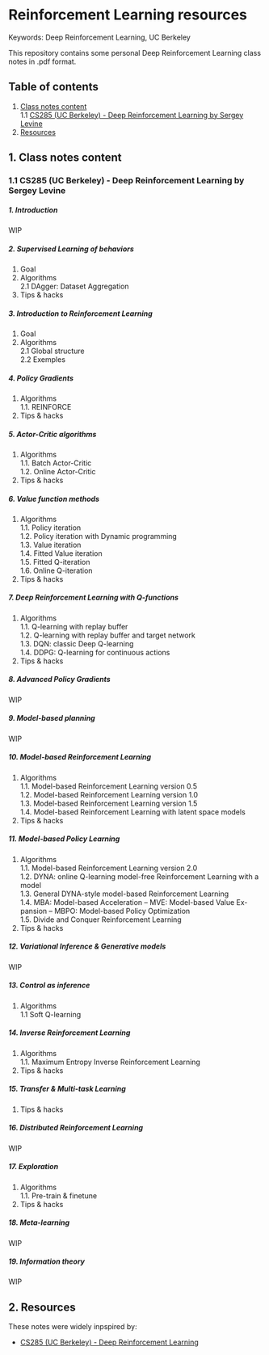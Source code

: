 # Reinforcement Learning resources

Keywords: Deep Reinforcement Learning, UC Berkeley

This repository contains some personal Deep Reinforcement Learning class notes in .pdf format.

## Table of contents

1. [ Class notes content ](#1-class-notes-content)  
    1.1 [ CS285 (UC Berkeley) - Deep Reinforcement Learning by Sergey Levine ](#11-cs285-uc-berkeley---deep-reinforcement-learning-by-sergey-levine)
2. [ Resources ](#2-resources)

## 1. Class notes content

### 1.1 CS285 (UC Berkeley) - Deep Reinforcement Learning by Sergey Levine

##### 1. Introduction

WIP

##### 2. Supervised Learning of behaviors  

1. Goal  
2. Algorithms  
    2.1 DAgger: Dataset Aggregation  
3. Tips & hacks

##### 3. Introduction to Reinforcement Learning

1. Goal  
2. Algorithms  
    2.1 Global structure  
    2.2 Exemples

##### 4. Policy Gradients

1. Algorithms  
    1.1. REINFORCE
2. Tips & hacks

##### 5. Actor-Critic algorithms

1. Algorithms  
    1.1. Batch Actor-Critic  
    1.2. Online Actor-Critic
2. Tips & hacks

##### 6. Value function methods

1. Algorithms  
    1.1. Policy iteration  
    1.2. Policy iteration with Dynamic programming  
    1.3. Value iteration  
    1.4. Fitted Value iteration  
    1.5. Fitted Q-iteration  
    1.6. Online Q-iteration
2. Tips & hacks

##### 7. Deep Reinforcement Learning with Q-functions

1. Algorithms  
    1.1. Q-learning with replay buffer  
    1.2. Q-learning with replay buffer and target network  
    1.3. DQN: classic Deep Q-learning  
    1.4. DDPG: Q-learning for continuous actions
2. Tips & hacks

##### 8. Advanced Policy Gradients

WIP

##### 9. Model-based planning

WIP

##### 10. Model-based Reinforcement Learning

1. Algorithms  
    1.1. Model-based Reinforcement Learning version 0.5  
    1.2. Model-based Reinforcement Learning version 1.0  
    1.3. Model-based Reinforcement Learning version 1.5  
    1.4. Model-based Reinforcement Learning with latent space models
2. Tips & hacks

##### 11. Model-based Policy Learning

1. Algorithms  
    1.1. Model-based Reinforcement Learning version 2.0  
    1.2. DYNA: online Q-learning model-free Reinforcement Learning with
a model  
    1.3. General DYNA-style model-based Reinforcement Learning  
    1.4. MBA: Model-based Acceleration – MVE: Model-based Value Ex-
pansion – MBPO: Model-based Policy Optimization  
    1.5. Divide and Conquer Reinforcement Learning
2. Tips & hacks

##### 12. Variational Inference & Generative models

WIP

##### 13. Control as inference

1. Algorithms  
    1.1 Soft Q-learning

##### 14. Inverse Reinforcement Learning

1. Algorithms  
    1.1. Maximum Entropy Inverse Reinforcement Learning
2. Tips & hacks

##### 15. Transfer & Multi-task Learning

1. Tips & hacks

##### 16. Distributed Reinforcement Learning

WIP

##### 17. Exploration

1. Algorithms  
    1.1. Pre-train & finetune
2. Tips & hacks

##### 18. Meta-learning

WIP

##### 19. Information theory

WIP

## 2. Resources

These notes were widely inpspired by:
* [ CS285 (UC Berkeley) - Deep Reinforcement Learning ](http://rail.eecs.berkeley.edu/deeprlcourse/)
